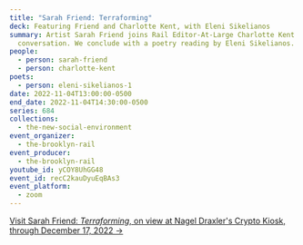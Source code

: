 ```yaml
---
title: "Sarah Friend: Terraforming"
deck: Featuring Friend and Charlotte Kent, with Eleni Sikelianos
summary: Artist Sarah Friend joins Rail Editor-At-Large Charlotte Kent for a
  conversation. We conclude with a poetry reading by Eleni Sikelianos.
people:
  - person: sarah-friend
  - person: charlotte-kent
poets:
  - person: eleni-sikelianos-1
date: 2022-11-04T13:00:00-0500
end_date: 2022-11-04T14:30:00-0500
series: 684
collections:
  - the-new-social-environment
event_organizer:
  - the-brooklyn-rail
event_producer:
  - the-brooklyn-rail
youtube_id: yCOY8UhGG48
event_id: recC2kauDyuEqBAs3
event_platform:
  - zoom
---
```

[V﻿isit Sarah Friend: *Terraforming*, on view at Nagel Draxler's Crypto Kiosk, through December 17, 2022 →](https://nagel-draxler.de/exhibition/terraforming/)